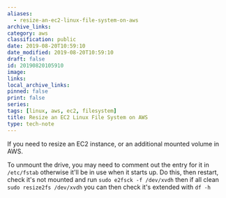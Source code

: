 ```yaml
---
aliases:
  - resize-an-ec2-linux-file-system-on-aws
archive_links: 
category: aws
classification: public
date: 2019-08-20T10:59:10
date_modified: 2019-08-20T10:59:10
draft: false
id: 20190820105910
image: 
links: 
local_archive_links: 
pinned: false
print: false
series: 
tags: [linux, aws, ec2, filesystem]
title: Resize an EC2 Linux File System on AWS
type: tech-note
---
```


If you need to resize an EC2 instance, or an additional mounted volume in AWS.

To unmount the drive, you may need to comment out the entry for it in `/etc/fstab` otherwise it'll be in use when it starts up. Do this, then restart, check it's not mounted and run `sudo e2fsck -f /dev/xvdh` then if all clean `sudo resize2fs /dev/xvdh` you can then check it's extended with `df -h`

